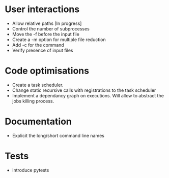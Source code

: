# User interactions

* Allow relative paths [In progress]
* Control the number of subprocesses
* Move the -f before the input file
* Create a -m option for multiple file reduction
* Add -c for the command
* Verify presence of input files

# Code optimisations
* Create a task scheduler.
* Change static recursive calls with registrations to the task scheduler
* Implement a dependancy graph on executions. Will allow to abstract the jobs killing process.

# Documentation
* Explicit the long/short command line names

# Tests
* introduce pytests

